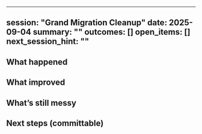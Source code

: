 <!-- status: stub; target: 150+ words -->
<!-- status: stub; target: 150+ words -->
<!-- status: stub; target: 150+ words -->
<!-- status: stub; target: 150+ words -->
<!-- status: stub; target: 150+ words -->
<!-- status: stub; target: 150+ words -->
<!-- status: stub; target: 150+ words -->
---
session: "Grand Migration Cleanup"
date: 2025-09-04
summary: ""
outcomes: []
open_items: []
next_session_hint: ""
---

## What happened

## What improved

## What’s still messy

## Next steps (committable)








